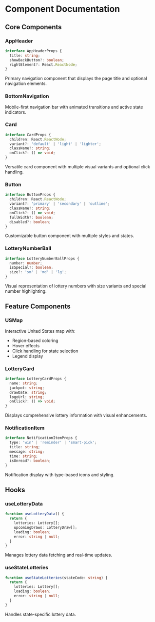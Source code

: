 # Component Documentation

## Core Components

### AppHeader
```typescript
interface AppHeaderProps {
  title: string;
  showBackButton?: boolean;
  rightElement?: React.ReactNode;
}
```
Primary navigation component that displays the page title and optional navigation elements.

### BottomNavigation
Mobile-first navigation bar with animated transitions and active state indicators.

### Card
```typescript
interface CardProps {
  children: React.ReactNode;
  variant?: 'default' | 'light' | 'lighter';
  className?: string;
  onClick?: () => void;
}
```
Versatile card component with multiple visual variants and optional click handling.

### Button
```typescript
interface ButtonProps {
  children: React.ReactNode;
  variant?: 'primary' | 'secondary' | 'outline';
  className?: string;
  onClick?: () => void;
  fullWidth?: boolean;
  disabled?: boolean;
}
```
Customizable button component with multiple styles and states.

### LotteryNumberBall
```typescript
interface LotteryNumberBallProps {
  number: number;
  isSpecial?: boolean;
  size?: 'sm' | 'md' | 'lg';
}
```
Visual representation of lottery numbers with size variants and special number highlighting.

## Feature Components

### USMap
Interactive United States map with:
- Region-based coloring
- Hover effects
- Click handling for state selection
- Legend display

### LotteryCard
```typescript
interface LotteryCardProps {
  name: string;
  jackpot: string;
  drawDate: string;
  logoUrl: string;
  onClick?: () => void;
}
```
Displays comprehensive lottery information with visual enhancements.

### NotificationItem
```typescript
interface NotificationItemProps {
  type: 'win' | 'reminder' | 'smart-pick';
  title: string;
  message: string;
  time: string;
  isUnread?: boolean;
}
```
Notification display with type-based icons and styling.

## Hooks

### useLotteryData
```typescript
function useLotteryData() {
  return {
    lotteries: Lottery[];
    upcomingDraws: LotteryDraw[];
    loading: boolean;
    error: string | null;
  }
}
```
Manages lottery data fetching and real-time updates.

### useStateLotteries
```typescript
function useStateLotteries(stateCode: string) {
  return {
    lotteries: Lottery[];
    loading: boolean;
    error: string | null;
  }
}
```
Handles state-specific lottery data.